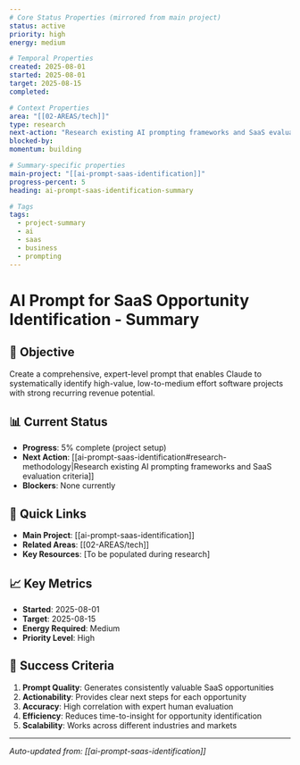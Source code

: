 ```yaml
---
# Core Status Properties (mirrored from main project)
status: active
priority: high
energy: medium

# Temporal Properties
created: 2025-08-01
started: 2025-08-01
target: 2025-08-15
completed:

# Context Properties
area: "[[02-AREAS/tech]]"
type: research
next-action: "Research existing AI prompting frameworks and SaaS evaluation criteria"
blocked-by:
momentum: building

# Summary-specific properties
main-project: "[[ai-prompt-saas-identification]]"
progress-percent: 5
heading: ai-prompt-saas-identification-summary

# Tags
tags:
  - project-summary
  - ai
  - saas
  - business
  - prompting
---
```


# AI Prompt for SaaS Opportunity Identification - Summary

## 🎯 Objective
Create a comprehensive, expert-level prompt that enables Claude to systematically identify high-value, low-to-medium effort software projects with strong recurring revenue potential.

## 📊 Current Status
- **Progress**: 5% complete (project setup)
- **Next Action**: [[ai-prompt-saas-identification#research-methodology|Research existing AI prompting frameworks and SaaS evaluation criteria]]
- **Blockers**: None currently

## 🔗 Quick Links
- **Main Project**: [[ai-prompt-saas-identification]]
- **Related Areas**: [[02-AREAS/tech]]
- **Key Resources**: [To be populated during research]

## 📈 Key Metrics
- **Started**: 2025-08-01
- **Target**: 2025-08-15
- **Energy Required**: Medium
- **Priority Level**: High

## 🎯 Success Criteria
1. **Prompt Quality**: Generates consistently valuable SaaS opportunities
2. **Actionability**: Provides clear next steps for each opportunity  
3. **Accuracy**: High correlation with expert human evaluation
4. **Efficiency**: Reduces time-to-insight for opportunity identification
5. **Scalability**: Works across different industries and markets

---
*Auto-updated from: [[ai-prompt-saas-identification]]*